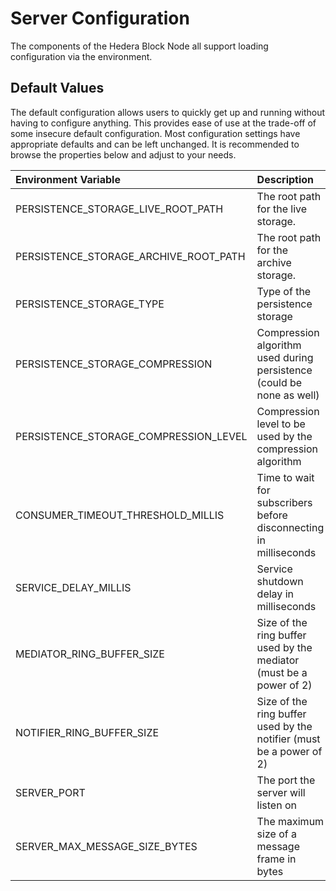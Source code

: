# Server Configuration

The components of the Hedera Block Node all support loading configuration via the
environment.

## Default Values

The default configuration allows users to quickly get up and running without having to configure anything. This provides
ease of use at the trade-off of some insecure default configuration. Most configuration settings have appropriate
defaults and can be left unchanged. It is recommended to browse the properties below and adjust to your needs.

| Environment Variable | Description | Default Value |
|:---|:---|---:|
| PERSISTENCE_STORAGE_LIVE_ROOT_PATH | The root path for the live storage. | |
| PERSISTENCE_STORAGE_ARCHIVE_ROOT_PATH | The root path for the archive storage. | |
| PERSISTENCE_STORAGE_TYPE | Type of the persistence storage | BLOCK_AS_LOCAL_FILE |
| PERSISTENCE_STORAGE_COMPRESSION | Compression algorithm used during persistence (could be none as well) | ZSTD |
| PERSISTENCE_STORAGE_COMPRESSION_LEVEL | Compression level to be used by the compression algorithm | 3 |
| CONSUMER_TIMEOUT_THRESHOLD_MILLIS | Time to wait for subscribers before disconnecting in milliseconds | 1500 |
| SERVICE_DELAY_MILLIS | Service shutdown delay in milliseconds | 500 |
| MEDIATOR_RING_BUFFER_SIZE | Size of the ring buffer used by the mediator (must be a power of 2) | 67108864 |
| NOTIFIER_RING_BUFFER_SIZE | Size of the ring buffer used by the notifier (must be a power of 2) | 2048 |
| SERVER_PORT | The port the server will listen on | 8080 |
| SERVER_MAX_MESSAGE_SIZE_BYTES | The maximum size of a message frame in bytes | 1048576 |
